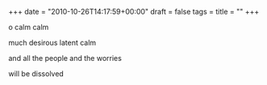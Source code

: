 +++
date = "2010-10-26T14:17:59+00:00"
draft = false
tags = 
title = ""
+++
<p>o calm calm</p>&#13;
<p>much desirous latent calm</p>&#13;
<p>and all the people and the worries</p>&#13;
<p>will be dissolved</p> 